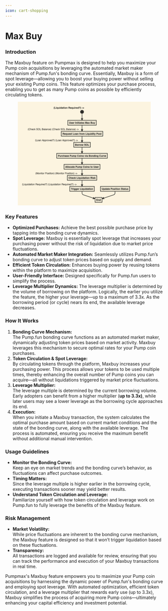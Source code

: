 ```yaml
---
icon: cart-shopping
---
```


# Max Buy

### Introduction

The Maxbuy feature on Pumpmax is designed to help you maximize your Pump coin acquisitions by leveraging the automated market maker mechanism of Pump.fun's bonding curve. Essentially, Maxbuy is a form of spot leverage—allowing you to boost your buying power without selling your existing Pump coins. This feature optimizes your purchase process, enabling you to get as many Pump coins as possible by efficiently circulating tokens.

<figure><img src="../.gitbook/assets/image (2).png" alt=""><figcaption></figcaption></figure>

### Key Features

* **Optimized Purchases:** Achieve the best possible purchase price by tapping into the bonding curve dynamics.
* **Spot Leverage:** Maxbuy is essentially spot leverage that increases your purchasing power without the risk of liquidation due to market price fluctuations.
* **Automated Market Maker Integration:** Seamlessly utilizes Pump.fun’s bonding curve to adjust token prices based on supply and demand.
* **Efficient Token Circulation:** Enhances buying power by reusing tokens within the platform to maximize acquisition.
* **User-Friendly Interface:** Designed specifically for Pump.fun users to simplify the process.
* **Leverage Multiplier Dynamics:** The leverage multiplier is determined by the volume of borrowing on the platform. Logically, the earlier you utilize the feature, the higher your leverage—up to a maximum of 3.3x. As the borrowing period (or cycle) nears its end, the available leverage decreases.

### How It Works

1. **Bonding Curve Mechanism:**\
   The Pump.fun bonding curve functions as an automated market maker, dynamically adjusting token prices based on market activity. Maxbuy leverages this mechanism to secure optimal rates for your Pump coin purchases.
2. **Token Circulation & Spot Leverage:**\
   By circulating tokens through the platform, Maxbuy increases your purchasing power. This process allows your tokens to be used multiple times, thereby enhancing the overall number of Pump coins you can acquire—all without liquidations triggered by market price fluctuations.
3. **Leverage Multiplier:**\
   The leverage multiple is determined by the current borrowing volume. Early adopters can benefit from a higher multiplier (**up to 3.3x)**, while later users may see a lower leverage as the borrowing cycle approaches its end.
4. **Execution:**\
   When you initiate a Maxbuy transaction, the system calculates the optimal purchase amount based on current market conditions and the state of the bonding curve, along with the available leverage. The process is automated, ensuring you receive the maximum benefit without additional manual intervention.

### Usage Guidelines

* **Monitor the Bonding Curve:**\
  Keep an eye on market trends and the bonding curve’s behavior, as fluctuations can affect purchase outcomes.
* **Timing Matters:**\
  Since the leverage multiple is higher earlier in the borrowing cycle, executing transactions sooner may yield better results.
* **Understand Token Circulation and Leverage:**\
  Familiarize yourself with how token circulation and leverage work on Pump.fun to fully leverage the benefits of the Maxbuy feature.

### Risk Management

* **Market Volatility:**\
  While price fluctuations are inherent to the bonding curve mechanism, the Maxbuy feature is designed so that it won’t trigger liquidation based on these fluctuations.
* **Transparency:**\
  All transactions are logged and available for review, ensuring that you can track the performance and execution of your Maxbuy transactions in real time.



Pumpmax's Maxbuy feature empowers you to maximize your Pump coin acquisitions by harnessing the dynamic power of Pump.fun's bonding curve and employing spot leverage. With automated optimization, efficient token circulation, and a leverage multiplier that rewards early use (up to 3.3x), Maxbuy simplifies the process of acquiring more Pump coins—ultimately enhancing your capital efficiency and investment potential.
